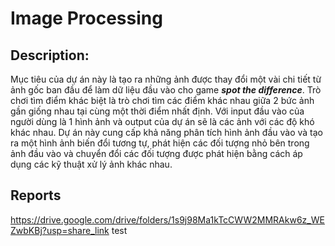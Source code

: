 # **Image Processing** 

## Description: 
Mục tiêu của dự án này là tạo ra những ảnh được thay đổi một vài chi tiết từ ảnh gốc ban đầu để làm dữ liệu đầu vào cho game ***spot the difference***. Trò chơi tìm điểm khác biệt là trò chơi tìm các điểm khác nhau giữa 2 bức ảnh gần giống nhau tại cùng một thời điểm nhất định. Với input đầu vào của người dùng là 1 hình ảnh và output của dự án sẽ là các ảnh với các độ khó khác nhau. Dự án này cung cấp khả năng phân tích hình ảnh đầu vào và tạo ra một hình ảnh biến đổi tương tự, phát hiện các đối tượng nhỏ bên trong ảnh đầu vào và chuyển đổi các đối tượng được phát hiện bằng cách áp dụng các kỹ thuật xử lý ảnh khác nhau. 

## Reports 
https://drive.google.com/drive/folders/1s9j98Ma1kTcCWW2MMRAkw6z_WEZwbKBj?usp=share_link
test